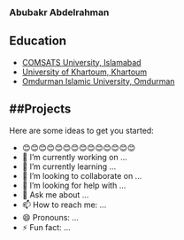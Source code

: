 ### Abubakr Abdelrahman



## Education
- [COMSATS University, Islamabad](https://islamabad.comsats.edu.pk/)
- [University of Khartoum, Khartoum](https://sudanuniversities.org/listing/khartoum/)
- [Omdurman Islamic University, Omdurman](https://www.oiu.edu.sd/?language=en)

##Projects
- 

Here are some ideas to get you started:
- 😊😊😊😊😊😊😊😊😊😊😊😊😊😊
- 🔭 I’m currently working on ...
- 🌱 I’m currently learning ...
- 👯 I’m looking to collaborate on ...
- 🤔 I’m looking for help with ...
- 💬 Ask me about ...
- 📫 How to reach me: ...
- 😄 Pronouns: ...
- ⚡ Fun fact: ...

